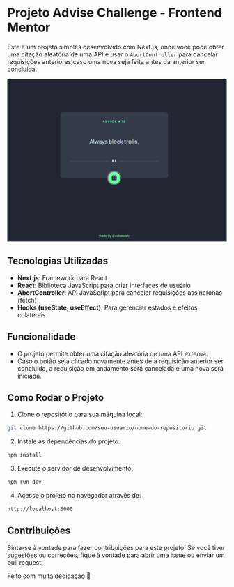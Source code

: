 # Projeto Advise Challenge - Frontend Mentor

Este é um projeto simples desenvolvido com Next.js, onde você pode obter uma citação aleatória de uma API e usar o `AbortController` para cancelar requisições anteriores caso uma nova seja feita antes da anterior ser concluída.

![Print do Projeto](./screenshot.png)

## Tecnologias Utilizadas

- **Next.js**: Framework para React
- **React**: Biblioteca JavaScript para criar interfaces de usuário
- **AbortController**: API JavaScript para cancelar requisições assíncronas (fetch)
- **Hooks (useState, useEffect)**: Para gerenciar estados e efeitos colaterais

## Funcionalidade

- O projeto permite obter uma citação aleatória de uma API externa.
- Caso o botão seja clicado novamente antes de a requisição anterior ser concluída, a requisição em andamento será cancelada e uma nova será iniciada.

## Como Rodar o Projeto

1. Clone o repositório para sua máquina local:

```bash
git clone https://github.com/seu-usuario/nome-do-repositorio.git
```

2. Instale as dependências do projeto:

```bash
npm install
```

3. Execute o servidor de desenvolvimento:

```bash
npm run dev
```

4. Acesse o projeto no navegador através de:

```bash
http://localhost:3000
```

## Contribuições

Sinta-se à vontade para fazer contribuições para este projeto! Se você tiver sugestões ou correções, fique à vontade para abrir uma issue ou enviar um pull request.

Feito com muita dedicação 🚀

